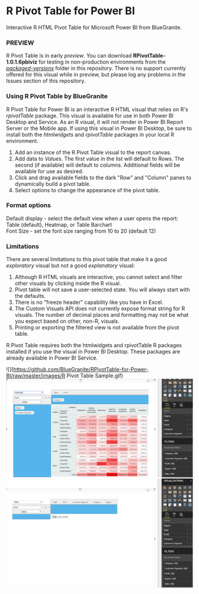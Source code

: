 # R Pivot Table for Power BI
Interactive R HTML Pivot Table for Microsoft Power BI from BlueGranite.

### PREVIEW
R Pivot Table is in early *preview*. You can download **RPivotTable-1.0.1.6pbiviz** for testing in non-production environments from the [*packaged-versions*](https://github.com/BlueGranite/RPivotTable-for-Power-BI/tree/master/packaged-versions) folder in this repository. There is no support currently offered for this visual while in preview, but please log any problems in the Issues section of this repository. 

### Using R Pivot Table by BlueGranite  
R Pivot Table for Power BI is an interactive R HTML visual that relies on R's *rpivotTable* package. This visual is available for use in both Power BI Desktop and Service. As an R visual, it will not render in Power BI Report Server or the Mobile app. If using this visual in Power BI Desktop, be sure to install both the *htmlwidgets* and *rpivotTable* packages in your local R environment.

1) Add an instance of the R Pivot Table visual to the report canvas.  
2) Add data to *Values*. The first value in the list will default to Rows. The second (if available) will default to columns. Additional fields will be available for use as desired.  
3) Click and drag available fields to the dark "Row" and "Column" panes to dynamically build a pivot table.  
4) Select options to change the appearance of the pivot table.  


### Format options

Default display - select the default view when a user opens the report: Table (default), Heatmap, or Table Barchart  
Font Size - set the font size ranging from 10 to 20 (default 12)  

### Limitations
There are several limitations to this pivot table that make it a good *exploratory* visual but not a good *explanatory* visual:
1) Although R HTML visuals are interactive, you cannot select and filter other visuals by clicking inside the R visual.
2) Pivot table will not save a user-selected state. You will always start with the defaults.
3) There is no "freeze header" capability like you have in Excel.
4) The Custom Visuals API does not currently expose format string for R visuals. The number of decimal places and formatting may not be what you expect based on other, non-R, visuals.
5) Printing or exporting the filtered view is not available from the pivot table.


R Pivot Table requires both the htmlwidgets and rpivotTable R packages installed if you use the visual in Power BI Desktop. These packages are already available in Power BI Service.

![](https://github.com/BlueGranite/RPivotTable-for-Power-BI/raw/master/images/R Pivot Table Sample.gif)  
![](https://github.com/BlueGranite/RPivotTable-for-Power-BI/raw/master/images/rpivotTable.PNG)  
![](https://github.com/BlueGranite/RPivotTable-for-Power-BI/raw/master/images/rpivotTable.gif)
